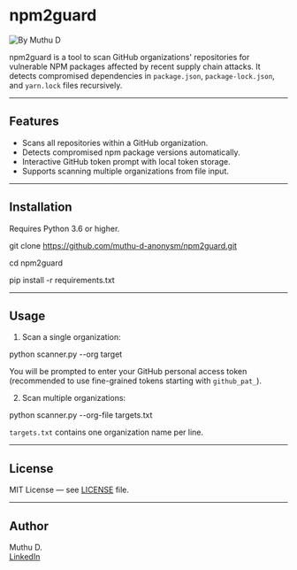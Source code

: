 # npm2guard

![By Muthu D](https://img.shields.io/badge/author-Muthu%20D-blue)

npm2guard is a tool to scan GitHub organizations' repositories for vulnerable NPM packages affected by recent supply chain attacks. It detects compromised dependencies in `package.json`, `package-lock.json`, and `yarn.lock` files recursively.

---

## Features

- Scans all repositories within a GitHub organization.
- Detects compromised npm package versions automatically.
- Interactive GitHub token prompt with local token storage.
- Supports scanning multiple organizations from file input.

---

## Installation

Requires Python 3.6 or higher.

git clone https://github.com/muthu-d-anonysm/npm2guard.git

cd npm2guard

pip install -r requirements.txt

---

## Usage

1. Scan a single organization:
  
python scanner.py --org target

You will be prompted to enter your GitHub personal access token (recommended to use fine-grained tokens starting with `github_pat_`).


2. Scan multiple organizations:
   
python scanner.py --org-file targets.txt



`targets.txt` contains one organization name per line.

---

## License

MIT License — see [LICENSE](https://github.com/muthu-d-anonysm/npm2guard/LICENSE) file.

---

## Author

Muthu D.  
[LinkedIn](https://www.linkedin.com/in/anonysm)
